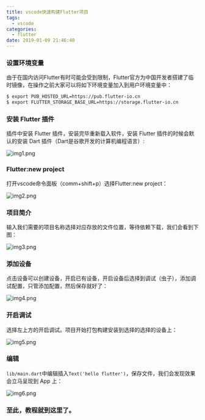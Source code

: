 ```yaml
---
title: vscode快速构建Flutter项目
tags:
  - vscode
categories:
  - flutter
date: 2019-01-09 21:46:40
---
```


### 设置环境变量

由于在国内访问Flutter有时可能会受到限制，Flutter官方为中国开发者搭建了临时镜像，在操作之前大家可以将如下环境变量加入到用户环境变量中：
``` bash
$ export PUB_HOSTED_URL=https://pub.flutter-io.cn
$ export FLUTTER_STORAGE_BASE_URL=https://storage.flutter-io.cn
```

### 安装 Flutter 插件

插件中安装 Flutter 插件，安装完毕重新载入软件，安装 Flutter 插件的时候会默认的安装 Dart 插件（Dart是谷歌开发的计算机编程语言）:

![img1.png](/images/flutter-vscode/img1.png)

### Flutter:new project

打开vscode命令面板（comm+shift+p）选择Flutter:new project：

![img2.png](/images/flutter-vscode/img2.png)

### 项目简介

输入我们需要的项目名称选择对应存放的文件位置，等待依赖下载，我们会看到下图：

![img3.png](/images/flutter-vscode/img3.png)

### 添加设备

点击设备可以创建设备，开启已有设备，开启设备后选择到调试（虫子），添加调试配置，只管添加配置，然后保存就好了：

![img4.png](/images/flutter-vscode/img4.png)

### 开启调试

选择左上方的开启调试。项目开始打包构建安装到选择的选择的设备上：

![img5.png](/images/flutter-vscode/img5.png)

### 编辑

`lib/main.dart`中编辑插入`Text('hello flutter')`，保存文件，我们会发现效果会立马呈现到 App 上：

![img6.png](/images/flutter-vscode/img6.png)

### 至此，教程就到这里了。


